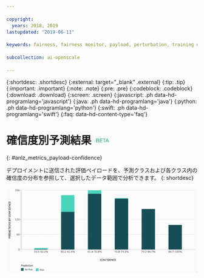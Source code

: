 ```yaml
---

copyright:
  years: 2018, 2019
lastupdated: "2019-06-11"

keywords: fairness, fairness monitor, payload, perturbation, training data, debiased

subcollection: ai-openscale

---
```


{:shortdesc: .shortdesc}
{:external: target="_blank" .external}
{:tip: .tip}
{:important: .important}
{:note: .note}
{:pre: .pre}
{:codeblock: .codeblock}
{:download: .download}
{:screen: .screen}
{:javascript: .ph data-hd-programlang='javascript'}
{:java: .ph data-hd-programlang='java'}
{:python: .ph data-hd-programlang='python'}
{:swift: .ph data-hd-programlang='swift'}
{:faq: data-hd-content-type='faq'}


# 確信度別予測結果 ![ベータ・タグ](images/beta.png)
{: #anlz_metrics_payload-confidence}

デプロイメントに送信された評価ペイロードを、予測クラスおよび各クラス内の確信度の分布を参照して、選択したデータ範囲で分析できます。
{: shortdesc}

   ![確信度の分布別に予測をマップするグラフ](images/by_confidence.png)
